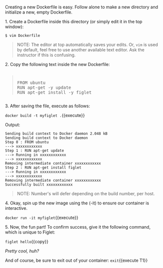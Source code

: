 Creating a new Dockerfile is easy. Follow alone to make a new directory and initialize a new, empty Dockerfile.

1\. Create a Dockerfile inside this directory (or simply edit it in the top window):

```
$ vim Dockerfile
```

>NOTE: The editor at top automatically saves your edits. Or, `vim` is used by default, feel free to use another available text editor. Ask the instructor if this is confusing.
  
2\. Copy the following text inside the new Dockerfile:

<pre class="file" data-filename="Dockerfile" data-target="append"><blockquote>
FROM ubuntu
RUN apt-get -y update
RUN apt-get install -y figlet
</blockquote></pre>

3\. After saving the file, execute as follows:

`docker build -t myfiglet .`{{execute}}

Output:

```
Sending build context to Docker daemon 2.048 kB
Sending build context to Docker daemon
Step 0 : FROM ubuntu
---> xxxxxxxxxxxx
Step 1 : RUN apt-get update
---> Running in xxxxxxxxxxxx
---> xxxxxxxxxxxx
Removing intermediate container xxxxxxxxxxxx
Step 2 : RUN apt-get install figlet
---> Running in xxxxxxxxxxxx
---> xxxxxxxxxxxx
Removing intermediate container xxxxxxxxxxxx
Successfully built xxxxxxxxxxxx
```

>NOTE: Number's will defer depending on the build number, per host.

4\. Okay, spin up the new image using the (-it) to ensure our container is interactive. 

`docker run -it myfiglet`{{execute}}


5\. Now, the fun part! To confirm success, give it the following command, which is unique to Figlet:

`figlet hello`{{copy}}

_Pretty cool, huh?_

And of course, be sure to exit out of your container:
`exit`{{execute T1}}
